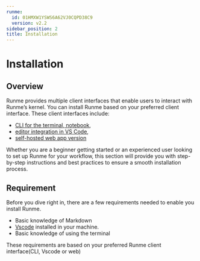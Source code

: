 ```yaml
---
runme:
  id: 01HMXW1YSWS6A62VJ0CQPD38C9
  version: v2.2
sidebar_position: 2
title: Installation
---
```


# Installation

## Overview

Runme provides multiple client interfaces that enable users to interact with Runme’s kernel. You can install Runme based on your preferred client interface. These client interfaces include:

- [CLI for the terminal, notebook](https://docs.runme.dev/getting-started/cli),
- [editor integration in VS Code](https://docs.runme.dev/getting-started/vs-code),
- [self-hosted web app version](https://docs.runme.dev/getting-started/web)

Whether you are a beginner getting started or an experienced user looking to set up Runme for your workflow, this section will provide you with step-by-step instructions and best practices to ensure a smooth installation process.

## Requirement

Before you dive right in, there are a few requirements needed to enable you install Runme.

- Basic knowledge of Markdown
- [Vscode](https://code.visualstudio.com/download) installed in your machine.
- Basic knowledge of using the terminal

These requirements are based on your preferred Runme client interface(CLI, Vscode or web)

